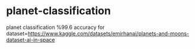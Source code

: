 # planet-classification
planet classification %99.6 accuracy
for dataset=https://www.kaggle.com/datasets/emirhanai/planets-and-moons-dataset-ai-in-space

